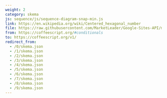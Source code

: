 ```yaml
---
weight: 2
category: skema
js: sequence/js/sequence-diagram-snap-min.js
link: https://en.wikipedia.org/wiki/Centered_hexagonal_number
file: https://raw.githubusercontent.com/MarketLeader/Google-Sites-API/master/kelola_atribut/data_terkini/Workspace
from: https://coffeescript.org/#conditionals
to: https://coffeescript.org/v1/
redirect_from:
  - /0/skema.json
  - /1/skema.json
  - /2/skema.json
  - /3/skema.json
  - /4/skema.json
  - /5/skema.json
  - /6/skema.json
  - /7/skema.json
  - /8/skema.json
  - /9/skema.json
---
```

